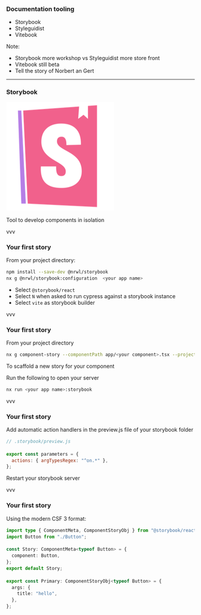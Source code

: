 ### Documentation tooling

- Storybook
- Styleguidist
- Vitebook

Note:

- Storybook more workshop vs Styleguidist more store front
- Vitebook still beta
- Tell the story of Norbert an Gert

---

### Storybook

![Storybok logo](img/storybook.png)

Tool to develop components in isolation

vvv

### Your first story

From your project directory:

```sh
npm install --save-dev @nrwl/storybook
nx g @nrwl/storybook:configuration  <your app name>
```

- Select `@storybook/react`
- Select `N` when asked to run cypress against a storybook instance
- Select `vite` as storybook builder

vvv

### Your first story

From your project directory

```sh
nx g component-story --componentPath app/<your component>.tsx --project <your app name>
```

To scaffold a new story for your component

Run the following to open your server

```sh
nx run <your app name>:storybook
```

vvv

### Your first story

Add automatic action handlers in the preview.js file of your storybook folder

```js
// .storybook/preview.js

export const parameters = {
  actions: { argTypesRegex: "^on.*" },
};
```

Restart your storybook server

vvv

### Your first story

Using the modern CSF 3 format:

```ts
import type { ComponentMeta, ComponentStoryObj } from "@storybook/react";
import Button from "./Button";

const Story: ComponentMeta<typeof Button> = {
  component: Button,
};
export default Story;

export const Primary: ComponentStoryObj<typeof Button> = {
  args: {
    title: "hello",
  },
};
```
